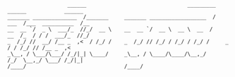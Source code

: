 	                   ______                                _________   ______            ______  
	_______ ______________  /_______     _______ __________________  /   ___  /___  __________  /__
	__  __ `/  _ \  ___/_  //_/  __ \    __  __ `/  __ \  __ \  __  /    __  /_  / / /  ___/_  //_/
	_  /_/ //  __/ /__ _  ,<  / /_/ /    _  /_/ // /_/ / /_/ / /_/ /     _  / / /_/ // /__ _  ,<   
	_\__, / \___/\___/ /_/|_| \____/     _\__, / \____/\____/\__,_/      /_/  \__,_/ \___/ /_/|_|  
	/____/                               /____/
